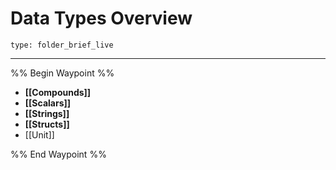# Data Types Overview
 
```ccard
type: folder_brief_live
```
 
---

%% Begin Waypoint %%
- **[[Compounds]]**
- **[[Scalars]]**
- **[[Strings]]**
- **[[Structs]]**
- [[Unit]]

%% End Waypoint %%
